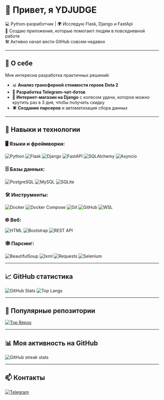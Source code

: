 # 👋 Привет, я YDJUDGE

💻 Python-разработчик | 🌍 Исследую Flask, Django и FastApi  
🎯 Создаю приложения, которые помогают людям в повседневной работе  
🛠 Активно начал вести GitHub совсем недавно

---

## 🧠 О себе

Мне интересна разработка практичных решений:  
- 📊 **Анализ трансферной стоимости героев Dota 2**
- 🤖 **Разработка Telegram-чат-ботов**
- 🛒 **Интернет-магазин на Django** с колесом удачи, которое можно крутить раз в 3 дня, чтобы получить скидку
- 🕷️ **Создание парсеров** и автоматизация сбора данных

---

## 🧰 Навыки и технологии

### 🖥️ Языки и фреймворки:
![Python](https://img.shields.io/badge/-Python-333?style=flat&logo=python)
![Flask](https://img.shields.io/badge/-Flask-000?style=flat&logo=flask)
![Django](https://img.shields.io/badge/-Django-092E20?style=flat&logo=django)
![FastAPI](https://img.shields.io/badge/-FastAPI-009688?style=flat&logo=fastapi)
![SQLAlchemy](https://img.shields.io/badge/-SQLAlchemy-444?style=flat&logo=sqlalchemy)
![Asyncio](https://img.shields.io/badge/-Asyncio-333?style=flat)

### 🗄️ Базы данных:
![PostgreSQL](https://img.shields.io/badge/-PostgreSQL-336791?style=flat&logo=postgresql)
![MySQL](https://img.shields.io/badge/-MySQL-005C84?style=flat&logo=mysql)
![SQLite](https://img.shields.io/badge/-SQLite-003B57?style=flat&logo=sqlite)

### 🛠️ Инструменты:
![Docker](https://img.shields.io/badge/-Docker-2496ED?style=flat&logo=docker)
![Docker Compose](https://img.shields.io/badge/-Docker--compose-000?style=flat&logo=docker)
![Git](https://img.shields.io/badge/-Git-F05032?style=flat&logo=git)
![GitHub](https://img.shields.io/badge/-GitHub-181717?style=flat&logo=github)
![WSL](https://img.shields.io/badge/-WSL-4D4D4D?style=flat&logo=windows)

### 🌐 Веб:
![HTML](https://img.shields.io/badge/-HTML-E34F26?style=flat&logo=html5)
![Bootstrap](https://img.shields.io/badge/-Bootstrap-563D7C?style=flat&logo=bootstrap)
![REST API](https://img.shields.io/badge/-REST--API-000000?style=flat&logo=api)

### 🕸️ Парсинг:
![BeautifulSoup](https://img.shields.io/badge/-BeautifulSoup-4B8BBE?style=flat)
![lxml](https://img.shields.io/badge/-lxml-666?style=flat)
![Requests](https://img.shields.io/badge/-Requests-20232A?style=flat)
![Selenium](https://img.shields.io/badge/-Selenium-43B02A?style=flat&logo=selenium)

---

## 📈 GitHub статистика

![GitHub Stats](https://github-readme-stats.vercel.app/api?username=YDJUDGE&show_icons=true&theme=tokyonight)
![Top Langs](https://github-readme-stats.vercel.app/api/top-langs/?username=YDJUDGE&layout=compact&theme=tokyonight)

---

## 🚀 Популярные репозитории

[![Top Repos](https://github-readme-stats.vercel.app/api?username=YDJUDGE&show_icons=true&theme=tokyonight&count_private=true&hide=README)](https://github.com/YDJUDGE?tab=repositories)

---

## 📊 Моя активность на GitHub

![GitHub streak stats](https://github-readme-streak-stats.herokuapp.com/?user=YDJUDGE&theme=tokyonight)

---

## 📫 Контакты
[![Telegram](https://img.shields.io/badge/Telegram-@YDJUDGE-blue?style=flat&logo=telegram)](https://t.me/YDJUDGE)
